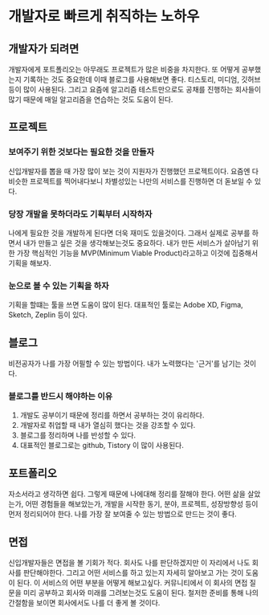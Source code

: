 # 개발자로 빠르게 취직하는 노하우

## 개발자가 되려면

개발자에게 포트폴리오는 아무래도 프로젝트가 많은 비중을 차지한다. 또 어떻게 공부했는지 기록하는 것도 중요한데 이때 블로그를 사용해보면 좋다. 티스토리, 미디엄, 깃허브 등이 많이 사용된다. 그리고 요즘에 알고리즘 테스트만으로도 공채를 진행하는 회사들이 많기 때문에 매일 알고리즘을 연습하는 것도 도움이 된다.

## 프로젝트

### 보여주기 위한 것보다는 필요한 것을 만들자

신입개발자를 뽑을 때 가장 많이 보는 것이 지원자가 진행했던 프로젝트이다. 요즘엔 다 비슷한 프로젝트를 찍어내다보니 차별성있는 나만의 서비스를 진행하면 더 돋보일 수 있다.

### 당장 개발을 못하더라도 기획부터 시작하자

나에게 필요한 것을 개발하게 된다면 더욱 재미도 있을것이다. 그래서 실제로 공부를 하면서 내가 만들고 싶은 것을 생각해보는것도 중요하다. 내가 만든 서비스가 살아남기 위한 가장 핵심적인 기능을 MVP(Minimum Viable Product)라고하고 이것에 집중해서 기획을 해보자.

### 눈으로 볼 수 있는 기획을 하자

기획을 할떄는 툴을 쓰면 도움이 많이 된다. 대표적인 툴로는 Adobe XD, Figma, Sketch, Zeplin 등이 있다.

## 블로그

비전공자가 나를 가장 어필할 수 있는 방법이다. 내가 노력했다는 '근거'를 남기는 것이다.

### 블로그를 반드시 해야하는 이유

1. 개발도 공부이기 때문에 정리를 하면서 공부하는 것이 유리하다.
1. 개발자로 취업할 때 내가 열심히 했다는 것을 강조할 수 있다.
1. 블로그를 정리하며 나를 반성할 수 있다.
1. 대표적인 블로그로는 github, Tistory 이 많이 사용된다.

## 포트폴리오

자소서라고 생각하면 쉽다. 그렇게 때문에 나에대해 정리를 잘해야 한다. 어떤 삶을 살았는가, 어떤 경험들을 해보았는가, 개발을 시작한 동기, 분야, 프로젝트, 성장방향성 등이 먼저 정리되어야 한다. 나를 가장 잘 보여줄 수 있는 방법으로 만드는 것이 좋다.

## 면접

신입개발자들은 면접을 볼 기회가 적다. 회사도 나를 판단하겠지만 이 자리에서 나도 회사를 판단해야한다. 그리고 어떤 서비스를 하고 있는지 자세히 알아보고 가는 것이 도움이 된다. 이 서비스의 어떤 부분을 어떻게 해보고싶다. 커뮤니티에서 이 회사의 면접 질문을 미리 공부하고 회사와 미래를 그려보는것도 도움이 된다. 철저한 준비를 통해 나의 간절함을 보이면 회사에서도 나를 더 좋게 볼 것이다.
